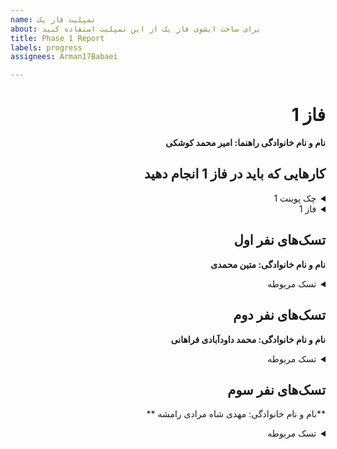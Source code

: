 ```yaml
---
name: تمپلیت فاز یک
about: برای ساخت ایشوی فاز یک از این تمپلیت استفاده کنید
title: Phase 1 Report
labels: progress
assignees: Arman17Babaei

---
```


<div dir="rtl" align='right'>

# فاز 1
**نام و نام خانوادگی راهنما: امیر محمد کوشکی**

## کارهایی که باید در فاز 1 انجام دهید

<details>
  <summary>چک پوینت 1</summary>

- کامل کردن منو ها (تمپلیت)
- قابلیت ساخت اکانت 
- وجود دیتابیس User ها
- پیاده کردن Map بازی و معماری(لزومی به پیاده سازی کامل نیست صرفا تقریبا مشخص باشد چه تابعایی و چه چیزهایی لازم است)
- کلاس های لازم برای Object های اولیه مثل یگان‌ها و ساختمان‌ها
  <div dir="ltr" align='right'>

  1. [ ] شروع نشده
  2. [ ] در حال انجام
  3. [x] تمام شده
  </div>
</details>

<details>
  <summary>فاز 1</summary>

- موارد باقی مانده از پیاده سازی فاز اول پروژه
  
  <div  dir="ltr" align='right'>
  
  1. [ ] شروع نشده
  2. [x] در حال انجام
  3. [ ] تمام شده
     </div>
</details>

## تسک‌های نفر اول

  **نام و نام خانوادگی: متین محمدی**
<details>
  <summary>تسک مربوطه</summary>
  طراحی کپچا
  <div dir="ltr" align='right'>

  1. [x] شروع نشده
  2. [x] در حال انجام
  3. [x] تمام شده
  </div>
  طراحی regex منوهای ثبت نام و ورود
  <div dir="ltr" align='right'>

  1. [x] شروع نشده
  2. [x] در حال انجام
  3. [x] تمام شده
  </div>
  طراحی منوی لاگین و منوی اصلی
  <div dir="ltr" align='right'>

  1. [x] شروع نشده
  2. [x] در حال انجام
  3. [x] تمام شده
  </div>
  طراحی باقیمانده منو ها و regex های آنها 
  <div dir="ltr" align='right'>

  1. [x] شروع نشده
  2. [x] در حال انجام
  3. [ ] تمام شده
  </div>
   حرکت سرباز ها
  <div dir="ltr" align='right'>

  1. [x] شروع نشده
  2. [] در حال انجام
  3. [] تمام شده
  </div>
</details>

## تسک‌های نفر دوم

  **نام و نام خانوادگی: محمد داودآبادی فراهانی**
<details>
  <summary>تسک مربوطه</summary>
طراحی منوی ثبت نام
  <div dir="ltr" align='right'>

  1. [ ] شروع نشده
  2. [ ] در حال انجام
  3. [x] تمام شده
  </div>
  
  <div dir="ltr" align='right'>
    پیاده سازی متدهای مربوط به یگان‌ها و ساختمان‌ها
    
    
  1. [ ] شروع نشده
  2. [x] در حال انجام
  3. [ ] تمام شده
  </div>
    </details>

## تسک‌های نفر سوم

  **نام و نام خانوادگی: مهدی شاه مرادی رامشه **
<details>
  <summary>تسک مربوطه</summary>
طراحی منوی پروفایل
  <div dir="ltr" align='right'>

  1. [ ] شروع نشده
  2. [ ] در حال انجام
  3. [x] تمام شده
  </div>
  کار با فایل
  <div dir="ltr" align='right'>

  1. [ ] شروع نشده
  2. [ ] در حال انجام
  3. [x] تمام شده
  </div>
  پیاده کردن Map بازی و معماری
  <div dir="ltr" align='right'>

  1. [ ] شروع نشده
  2. [ ] در حال انجام
  3. [x] تمام شده
  </div>
  
</details>
</div>
